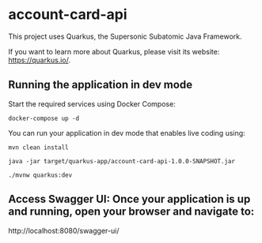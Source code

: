 # account-card-api

This project uses Quarkus, the Supersonic Subatomic Java Framework.

If you want to learn more about Quarkus, please visit its website: <https://quarkus.io/>.

## Running the application in dev mode

Start the required services using Docker Compose:
```shell script
docker-compose up -d
```

You can run your application in dev mode that enables live coding using:

```shell script
mvn clean install
```

```shell script
java -jar target/quarkus-app/account-card-api-1.0.0-SNAPSHOT.jar
```

```shell script
./mvnw quarkus:dev
```

## Access Swagger UI: Once your application is up and running, open your browser and navigate to:
http://localhost:8080/swagger-ui/
